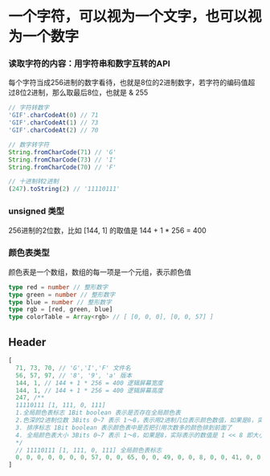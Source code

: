 # 一个字符，可以视为一个文字，也可以视为一个数字

### 读取字符的内容：用字符串和数字互转的API

每个字符当成256进制的数字看待，也就是8位的2进制数字，若字符的编码值超过8位2进制，那么取最后8位，也就是 & 255

```ts
// 字符转数字
'GIF'.charCodeAt(0) // 71
'GIF'.charCodeAt(1) // 73
'GIF'.charCodeAt(2) // 70

// 数字转字符
String.fromCharCode(71) // 'G'
String.fromCharCode(73) // 'I'
String.fromCharCode(70) // 'F'

// 十进制转2进制
(247).toString(2) // '11110111'
```

### unsigned 类型

256进制的2位数，比如 [144, 1] 的取值是 144 + 1 * 256 = 400

### 颜色表类型
颜色表是一个数组，数组的每一项是一个元组，表示颜色值
```ts
type red = number // 整形数字
type green = number // 整形数字
type blue = number // 整形数字
type rgb = [red, green, blue]
type colorTable = Array<rgb> // [ [0, 0, 0], [0, 0, 57] ]
```

## Header
```ts
[
  71, 73, 70, // 'G','I','F' 文件名
  56, 57, 97, // '8', '9', 'a' 版本
  144, 1, // 144 + 1 * 256 = 400 逻辑屏幕宽度
  144, 1, // 144 + 1 * 256 = 400 逻辑屏幕高度
  247, /**
  11110111 [1, 111, 0, 111]
  1.全局颜色表标志 1Bit boolean 表示是否存在全局颜色表
  2.色深的2进制位数 3Bits 0~7 表示 1～8，表示用2进制几位表示颜色数值，如果是8，实际表示的数值是 1 << 8 即大小是256，那么表示颜色取值区间就是0～0xff
  3. 排序标志 1Bit boolean 表示颜色表中是否把引用次数多的颜色排到前面了
  4. 全局颜色表大小 3Bits 0~7 表示 1～8，如果是8，实际表示的数值是 1 << 8 即大小是256，那么表示全局颜色表的数组长度是 256。
  */
  // 11110111 [1, 111, 0, 111] 全局颜色表标志
  0, 0, 0, 0, 0, 0, 0, 57, 0, 0, 65, 0, 0, 49, 0, 0, 8, 0, 0, 41, 0, 0, 32, 0, 0, 24, 0, 0, 16, 0, 0, 74, 32, 41, 32, 16, 24, 16, 0, 8, 65, 8, 8, 0, 8, 8, 8, 0, 8, 57, 8, 16, 0, 24, 32, 16, 24, 41, 0, 41, 41, 32, 0, 8, 74, 0, 8, 49, 32, 41, 8, 24, 32, 0, 16, 16, 8, 41, 32, 16, 16, 8, 0, 32, 49, 8, 41, 57, 8
]
```